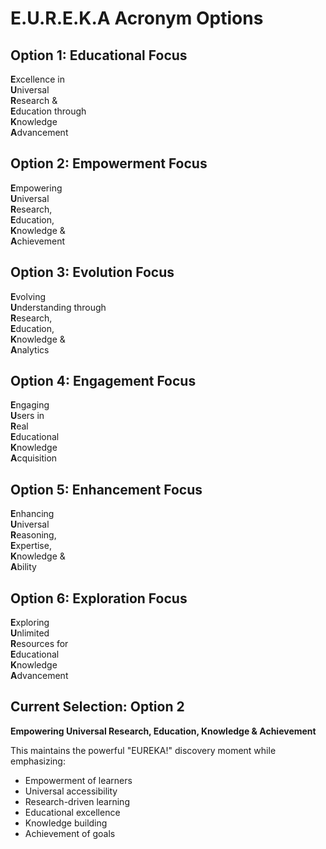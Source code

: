 # E.U.R.E.K.A Acronym Options

## Option 1: Educational Focus
**E**xcellence in  
**U**niversal  
**R**esearch &  
**E**ducation through  
**K**nowledge  
**A**dvancement  

## Option 2: Empowerment Focus
**E**mpowering  
**U**niversal  
**R**esearch,  
**E**ducation,  
**K**nowledge &  
**A**chievement  

## Option 3: Evolution Focus
**E**volving  
**U**nderstanding through  
**R**esearch,  
**E**ducation,  
**K**nowledge &  
**A**nalytics  

## Option 4: Engagement Focus
**E**ngaging  
**U**sers in  
**R**eal  
**E**ducational  
**K**nowledge  
**A**cquisition  

## Option 5: Enhancement Focus
**E**nhancing  
**U**niversal  
**R**easoning,  
**E**xpertise,  
**K**nowledge &  
**A**bility  

## Option 6: Exploration Focus
**E**xploring  
**U**nlimited  
**R**esources for  
**E**ducational  
**K**nowledge  
**A**dvancement  

## Current Selection: Option 2
**Empowering Universal Research, Education, Knowledge & Achievement**

This maintains the powerful "EUREKA!" discovery moment while emphasizing:
- Empowerment of learners
- Universal accessibility
- Research-driven learning
- Educational excellence
- Knowledge building
- Achievement of goals